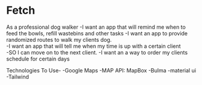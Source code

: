# Fetch
As a professional dog walker 
-I want an app that will remind me when to feed the bowls, refill wastebins and other tasks 
-I want an app to provide randomized routes to walk my clients dog.  
-I want an app that will tell me when my time is up with a certain client  
-SO I can move on to the next client. 
-I want an a way to order my clients schedule for certain days

Technologies To Use-
-Google Maps
-MAP API: MapBox
-Bulma 
-material ui
-Tailwind
